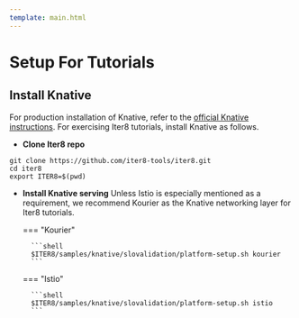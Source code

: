 ```yaml
---
template: main.html
---
```


# Setup For Tutorials

## Install Knative
For production installation of Knative, refer to the [official Knative instructions](https://knative.dev/docs/install/). For exercising Iter8 tutorials, install Knative as follows.


* **Clone Iter8 repo**
```shell
git clone https://github.com/iter8-tools/iter8.git
cd iter8
export ITER8=$(pwd)
```

* **Install Knative serving**
Unless Istio is especially mentioned as a requirement, we recommend Kourier as the Knative networking layer for Iter8 tutorials.

    === "Kourier"

        ```shell
        $ITER8/samples/knative/slovalidation/platform-setup.sh kourier
        ```

    === "Istio"

        ```shell
        $ITER8/samples/knative/slovalidation/platform-setup.sh istio
        ```
